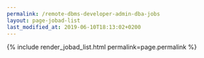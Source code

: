 ```yaml
---
permalink: /remote-dbms-developer-admin-dba-jobs
layout: page-jobad-list
last_modified_at: 2019-06-10T18:13:02+0200
---
```

{% include render_jobad_list.html permalink=page.permalink %}
